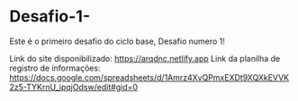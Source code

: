 # Desafio-1-
Este é o primeiro desafio do ciclo base, Desafio numero 1!

Link do site disponibilizado: https://arqdnc.netlify.app
Link da planilha de registro de informações: https://docs.google.com/spreadsheets/d/1Amrz4XvQPmxEXDt9XQXkEVVK2z5-TYKrnU_ipqjOdsw/edit#gid=0
